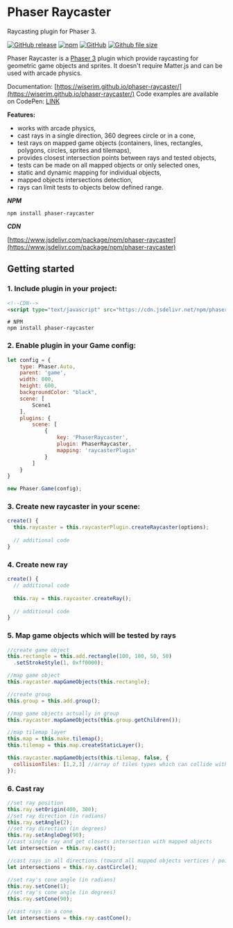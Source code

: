 # Phaser Raycaster
Raycasting plugin for Phaser 3.

[![GitHub release](https://img.shields.io/github/release/wiserim/phaser-raycaster.svg)](https://github.com/wiserim/phaser-raycaster/releases) [![npm](https://img.shields.io/npm/v/phaser-raycaster.svg)](https://www.npmjs.com/package/phaser-raycaster) [![GitHub](https://img.shields.io/github/license/wiserim/phaser-raycaster.svg)](https://github.com/wiserim/phaser-raycaster/blob/master/LICENSE) [![Github file size](https://img.shields.io/github/size/wiserim/phaser-raycaster/dist/phaser-raycaster.min.js.svg)](https://github.com/wiserim/phaser-raycaster)

Phaser Raycaster is a [Phaser 3](https://github.com/photonstorm/phaser) plugin which provide raycasting for geometric game objects and sprites.
It doesn't require Matter.js and can be used with arcade physics.

Documentation: [https://wiserim.github.io/phaser-raycaster/](https://wiserim.github.io/phaser-raycaster/)
Code examples are available on CodePen: [LINK](https://codepen.io/collection/AOOQWr)

**Features:**
* works with arcade physics,
* cast rays in a single direction, 360 degrees circle or in a cone,
* test rays on mapped game objects (containers, lines, rectangles, polygons, circles, sprites and tilemaps),
* provides closest intersection points between rays and tested objects,
* tests can be made on all mapped objects or only selected ones,
* static and dynamic mapping for individual objects,
* mapped objects intersections detection,
* rays can limit tests to objects below defined range.


***NPM***
```
npm install phaser-raycaster
```

***CDN***

[https://www.jsdelivr.com/package/npm/phaser-raycaster](https://www.jsdelivr.com/package/npm/phaser-raycaster)

## Getting started
### 1. Include plugin in your project:
```html
<!--CDN-->
<script type="text/javascript" src="https://cdn.jsdelivr.net/npm/phaser-raycaster@0.7.3/dist/phaser-raycaster.min.js"></script>
```
```
# NPM
npm install phaser-raycaster
```
### 2. Enable plugin in your Game config:
```javascript
let config = {
    type: Phaser.Auto,
    parent: 'game',
    width: 800,
    height: 600,
    backgroundColor: "black",
    scene: [
        Scene1
    ],
    plugins: {
        scene: [
            {
                key: 'PhaserRaycaster',
                plugin: PhaserRaycaster,
                mapping: 'raycasterPlugin'
            }
        ]
    }
}

new Phaser.Game(config);
```
### 3. Create new raycaster in your scene:
```javascript
create() {
  this.raycaster = this.raycasterPlugin.createRaycaster(options);
  
  // additional code
}
```
### 4. Create new ray
```javascript
create() {
  // additional code
  
  this.ray = this.raycaster.createRay();
  
  // additional code
}
```
### 5. Map game objects which will be tested by rays
```javascript
//create game object
this.rectangle = this.add.rectangle(100, 100, 50, 50)
  .setStrokeStyle(1, 0xff0000);

//map game object
this.raycaster.mapGameObjects(this.rectangle);

//create group
this.group = this.add.group();

//map game objects actually in group
this.raycaster.mapGameObjects(this.group.getChildren());

//map tilemap layer
this.map = this.make.tilemap();
this.tilemap = this.map.createStaticLayer();

this.raycaster.mapGameObjects(this.tilemap, false, {
  collisionTiles: [1,2,3] //array of tiles types which can collide with ray
});
```
### 6. Cast ray
```javascript
//set ray position
this.ray.setOrigin(400, 300);
//set ray direction (in radians)
this.ray.setAngle(2);
//set ray direction (in degrees)
this.ray.setAngleDeg(90);
//cast single ray and get closets intersection with mapped objects
let intersection = this.ray.cast();

//cast rays in all directions (toward all mapped objects vertices / points)
let intersections = this.ray.castCircle();

//set ray's cone angle (in radians)
this.ray.setCone(1);
//set ray's cone angle (in degrees)
this.ray.setCone(90);

//cast rays in a cone
let intersections = this.ray.castCone();
```
